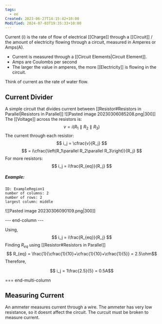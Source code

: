 ```yaml
---
tags:
  - ee
Created: 2023-06-27T14:15:42+10:00
Modified: 2024-07-03T19:35:33+10:00
---
```

Current (i) is the rate of flow of electrical [[Charge]] through a [[Circuit]] / the amount of electricity flowing through a circuit, measured in Amperes or Amps(A).
- Current is measured through a [[Circuit Elements|Circuit Element]].
- Amps are Coulombs per second
- The larger the value in amperes, the more [[Electricity]] is flowing in the circuit.

Think of current as the rate of water flow.

## Current Divider 
A simple circuit that divides current between [[Resistor#Resistors in Parallel|Resistors in Parallel]]
![[Pasted image 20230306085208.png|300]]
The [[Voltage]] across the resistors is:
$$ v= i\left(R_1\parallel R_2\parallel R_3\right)$$
The current through each resistor:
$$ i_j = \cfrac{v}{R_j} $$
$$ = i\cfrac{\left(R_1\parallel R_2\parallel R_3\right)}{R_j} $$
For more resistors:
$$ i_j = i\frac{R_{eq}}{R_j} $$
##### Example:
```start-multi-column  
ID: ExampleRegion1  
number of columns: 2  
number of rows: 2
largest column: middle  
```

![[Pasted image 20230306090109.png|300]]

--- end-column ---

Using,
$$  i_j = i\frac{R_{eq}}{R_j}  $$
Finding $R_{eq}$ using [[Resistor#Resistors in Parallel]]
$$ R_{eq} = \frac{1}{\cfrac{1}{10}+\cfrac{1}{10}+\cfrac{1}{5}} = 2.5\ohm$$
Therefore,

$$ i_j = 1\frac{2.5}{5}  = 0.5A$$


=== end-multi-column
## Measuring Current
An ammeter measures current through a wire. The ammeter has very low resistance, so it doesnt affect the circuit. The curcuit must be broken to measure current.